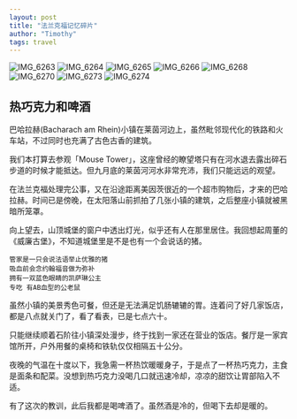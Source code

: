```yaml
---
layout: post
title: "法兰克福记忆碎片"
author: "Timothy"
tags: travel 
---
```


![IMG_6263](https://user-images.githubusercontent.com/106022681/193493688-dfb80462-aa54-4486-a9d3-75a09e18fc18.jpg)
![IMG_6264](https://user-images.githubusercontent.com/106022681/193493715-9581ceeb-dd85-42ba-8d68-aa05300886cb.jpg)
![IMG_6265](https://user-images.githubusercontent.com/106022681/193493723-d3444ca5-1e00-4c35-b143-0ea0636da469.jpg)
![IMG_6266](https://user-images.githubusercontent.com/106022681/193493727-fb48788c-f4c3-4172-8b84-1d8a0ccbbda5.jpg)
![IMG_6268](https://user-images.githubusercontent.com/106022681/193493735-8267cb4e-0d08-4998-bab5-d2faa4fe21f2.jpg)
![IMG_6270](https://user-images.githubusercontent.com/106022681/193493737-6d5ed767-eeb8-45a2-baed-a12437f4d483.jpg)
![IMG_6273](https://user-images.githubusercontent.com/106022681/193493741-4cbd6789-0ff3-4f94-a36d-50e98f52814d.jpg)
![IMG_6274](https://user-images.githubusercontent.com/106022681/193493745-9f8e75f7-474c-4239-a76d-134f67699fc4.jpg)

## 热巧克力和啤酒

巴哈拉赫(Bacharach am Rhein)小镇在莱茵河边上，虽然毗邻现代化的铁路和火车站，不过同时也充满了古色古香的建筑。

我们本打算去参观「Mouse Tower」，这座曾经的瞭望塔只有在河水退去露出碎石步道的时候才能抵达。但九月底的莱茵河河水非常充沛，我们只能远远的观望。

在法兰克福处理完公事，又在沿途距离美因茨很近的一个超市购物后，才来的巴哈拉赫。时间已是傍晚，在太阳落山前抓拍了几张小镇的建筑，之后整座小镇就被黑暗所笼罩。

向上望去，山顶城堡的窗户中透出灯光，似乎还有人在那里居住。我回想起周董的《威廉古堡》，不知道城堡里是不是也有一个会说话的猪。

```
管家是一只会说法语举止优雅的猪
吸血前会念约翰福音做为弥补
拥有一双蓝色眼睛的凯萨琳公主
专吃 有AB血型的公老鼠
```

虽然小镇的美景秀色可餐，但还是无法满足饥肠辘辘的胃。连着问了好几家饭店，都是八点就关门了，看了看表，已是七点六十。

只能继续顺着石阶往小镇深处漫步，终于找到一家还在营业的饭店。餐厅是一家宾馆所开，户外用餐的桌椅和铁轨仅仅相隔五十公分。

夜晚的气温在十度以下，我急需一杯热饮暖暖身子，于是点了一杯热巧克力，主食是面条和配菜。没想到热巧克力没喝几口就迅速冷却，凉凉的甜饮让胃部陷入不适。

有了这次的教训，此后我都是喝啤酒了。虽然酒是冷的，但喝下去却是暖的。












